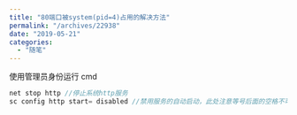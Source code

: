 ```yaml
---
title: "80端口被system(pid=4)占用的解决方法"
permalink: "/archives/22938"
date: "2019-05-21"
categories: 
  - "随笔"
---
```


使用管理员身份运行 cmd

``` js
net stop http //停止系统http服务
sc config http start= disabled //禁用服务的自动启动，此处注意等号后面的空格不可少
```
